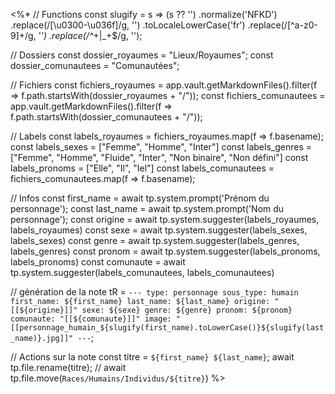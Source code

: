 <%*
// Functions
const slugify = s =>
  (s ?? '')
    .normalize('NFKD')
    .replace(/[\u0300-\u036f]/g, '')
    .toLocaleLowerCase('fr')
    .replace(/[^a-z0-9]+/g, '_')
    .replace(/^_+|_+$/g, '');

// Dossiers
const dossier_royaumes = "Lieux/Royaumes";
const dossier_comunautees = "Comunautées";

// Fichiers
const fichiers_royaumes = app.vault.getMarkdownFiles().filter(f => f.path.startsWith(dossier_royaumes + "/"));
const fichiers_comunautees = app.vault.getMarkdownFiles().filter(f => f.path.startsWith(dossier_comunautees + "/"));

// Labels
const labels_royaumes = fichiers_royaumes.map(f => f.basename);
const labels_sexes = ["Femme", "Homme", "Inter"]
const labels_genres = ["Femme", "Homme", "Fluide", "Inter", "Non binaire", "Non défini"]
const labels_pronoms = ["Elle", "Il", "Iel"]
const labels_comunautees = fichiers_comunautees.map(f => f.basename);

// Infos
const first_name = await tp.system.prompt('Prénom du personnage');
const last_name = await tp.system.prompt('Nom du personnage');
const origine = await tp.system.suggester(labels_royaumes, labels_royaumes)
const sexe = await tp.system.suggester(labels_sexes, labels_sexes)
const genre = await tp.system.suggester(labels_genres, labels_genres)
const pronom = await tp.system.suggester(labels_pronoms, labels_pronoms)
const comunaute = await tp.system.suggester(labels_comunautees, labels_comunautees)

// génération de la note
tR = `---
type: personnage
sous_type: humain
first_name: ${first_name}
last_name: ${last_name}
origine: "[[${origine}]]"
sexe: ${sexe}
genre: ${genre}
pronom: ${pronom}
comunaute: "[[${comunaute}]]"
image: "[[personnage_humain_${slugify(first_name).toLowerCase()}${slugify(last_name)}.jpg]]"
---`;

// Actions sur la note
const titre = `${first_name} ${last_name}`;
await tp.file.rename(titre); 
// await tp.file.move(`Races/Humains/Individus/${titre}`)
%>